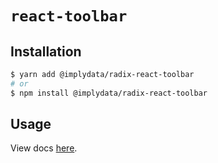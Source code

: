 # `react-toolbar`

## Installation

```sh
$ yarn add @implydata/radix-react-toolbar
# or
$ npm install @implydata/radix-react-toolbar
```

## Usage

View docs [here](https://radix-ui.com/primitives/docs/components/toolbar).
